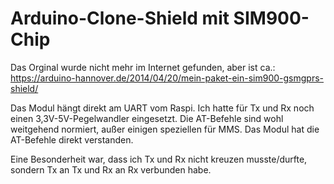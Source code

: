 # Arduino-Clone-Shield mit SIM900-Chip

Das Orginal wurde nicht mehr im Internet gefunden, aber ist ca.:
https://arduino-hannover.de/2014/04/20/mein-paket-ein-sim900-gsmgprs-shield/

Das Modul hängt direkt am UART vom Raspi. Ich hatte für Tx und Rx noch einen 3,3V-5V-Pegelwandler eingesetzt. 
Die AT-Befehle sind wohl weitgehend normiert, außer einigen speziellen für MMS. Das Modul hat die AT-Befehle
direkt verstanden.

Eine Besonderheit war, dass ich Tx und Rx nicht kreuzen musste/durfte, sondern Tx an Tx und Rx an Rx verbunden habe. 

